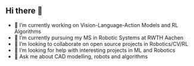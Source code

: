 ## Hi there 👋

- 🔭 I’m currently working on Vision-Language-Action Models and RL Algorithms 
- 🌱 I’m currently pursuing my MS in Robotic Systems at RWTH Aachen
- 👯 I’m looking to collaborate on open source projects in Robotics/CV/RL
- 🤔 I’m looking for help with interesting projects in ML and Robotics
- 💬 Ask me about CAD modelling, robots and algorithms

<!--
**pradyai/pradyai** is a ✨ _special_ ✨ repository because its `README.md` (this file) appears on your GitHub profile.


- 🔭 I’m currently working on ML, AI and Robotics
- 🌱 I’m currently pursuing my MS in Robotic Systems at RWTH Aachen
- 👯 I’m looking to collaborate on open source projects
- 🤔 I’m looking for help with interesting projects in ML and Robotics
- 💬 Ask me about CAD modelling, robots and CS algorithms
- 📫 How to reach me: Linkedin: pradyai
